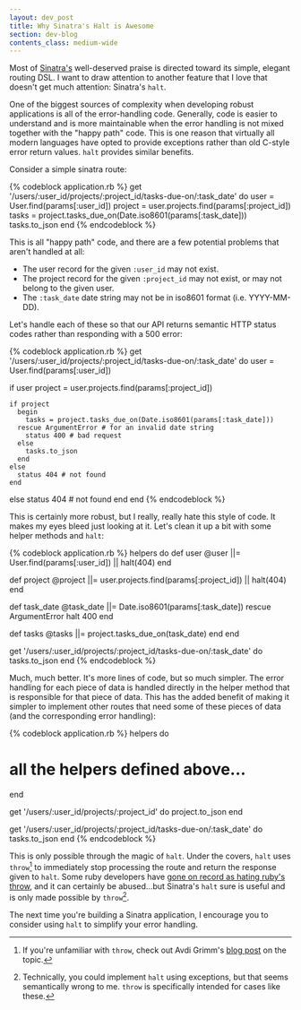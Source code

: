 ```yaml
---
layout: dev_post
title: Why Sinatra's Halt is Awesome
section: dev-blog
contents_class: medium-wide
---
```


Most of [Sinatra's](http://sinatrarb.com/) well-deserved praise is directed toward its
simple, elegant routing DSL. I want to draw attention to another
feature that I love that doesn't get much attention: Sinatra's `halt`.

One of the biggest sources of complexity when developing robust
applications is all of the error-handling code. Generally, code
is easier to understand and is more maintainable when the error handling
is not mixed together with the "happy path" code. This is one reason
that virtually all modern languages have opted to provide exceptions
rather than old C-style error return values. `halt` provides similar
benefits.

Consider a simple sinatra route:

{% codeblock application.rb %}
get '/users/:user_id/projects/:project_id/tasks-due-on/:task_date' do
  user = User.find(params[:user_id])
  project = user.projects.find(params[:project_id])
  tasks = project.tasks_due_on(Date.iso8601(params[:task_date]))
  tasks.to_json
end
{% endcodeblock %}

This is all "happy path" code, and there are a few potential problems
that aren't handled at all:

* The user record for the given `:user_id` may not exist.
* The project record for the given `:project_id` may not exist,
   or may not belong to the given user.
* The `:task_date` date string may not be in iso8601 format
  (i.e. YYYY-MM-DD).

Let's handle each of these so that our API returns
semantic HTTP status codes rather than responding with a 500 error:

{% codeblock application.rb %}
get '/users/:user_id/projects/:project_id/tasks-due-on/:task_date' do
  user = User.find(params[:user_id])

  if user
    project = user.projects.find(params[:project_id])

    if project 
      begin
        tasks = project.tasks_due_on(Date.iso8601(params[:task_date]))
      rescue ArgumentError # for an invalid date string
        status 400 # bad request
      else
        tasks.to_json
      end
    else
      status 404 # not found
    end
  else
    status 404 # not found
  end
end
{% endcodeblock %}

This is certainly more robust, but I really, really hate this style of code.
It makes my eyes bleed just looking at it. Let's clean it up a bit with
some helper methods and `halt`:

{% codeblock application.rb %}
helpers do
  def user
    @user ||= User.find(params[:user_id]) || halt(404)
  end

  def project
    @project ||= user.projects.find(params[:project_id]) || halt(404)
  end

  def task_date
    @task_date ||= Date.iso8601(params[:task_date])
  rescue ArgumentError
    halt 400
  end

  def tasks
    @tasks ||= project.tasks_due_on(task_date)
  end
end

get '/users/:user_id/projects/:project_id/tasks-due-on/:task_date' do
  tasks.to_json
end
{% endcodeblock %}

Much, much better. It's more lines of code, but so much simpler.
The error handling for each piece of data is handled
directly in the helper method that is responsible for that piece of
data. This has the added benefit of making it simpler to implement
other routes that need some of these pieces of data (and the
corresponding error handling):

{% codeblock application.rb %}
helpers do
  # all the helpers defined above...
end

get '/users/:user_id/projects/:project_id' do
  project.to_json
end

get '/users/:user_id/projects/:project_id/tasks-due-on/:task_date' do
  tasks.to_json
end
{% endcodeblock %}

This is only possible through the magic of `halt`. Under the covers,
`halt` uses `throw`[^foot_1] to immediately stop processing the route
and return the response given to `halt`. Some ruby developers have
[gone on record as hating ruby's
throw](http://m.onkey.org/ruby-i-don-t-like-2-catch-wtf-throw-wtf), and
it can certainly be abused...but Sinatra's `halt` sure is useful and
is only made possible by `throw`[^foot_2].

The next time you're building a Sinatra application, I encourage you
to consider using `halt` to simplify your error handling.

[^foot_1]: If you're unfamiliar with `throw`, check out Avdi Grimm's [blog
  post](http://rubylearning.com/blog/2011/07/12/throw-catch-raise-rescue-im-so-confused/)
  on the topic.
[^foot_2]: Technically, you could implement `halt` using exceptions, but
  that seems semantically wrong to me. `throw` is specifically intended
  for cases like these.

